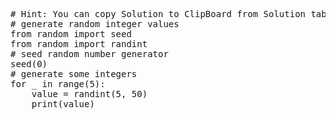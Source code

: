 <pre class="file" data-target="clipboard">
# Hint: You can copy Solution to ClipBoard from Solution tab in Step 4
# generate random integer values
from random import seed
from random import randint
# seed random number generator
seed(0)
# generate some integers
for _ in range(5):
	value = randint(5, 50)
	print(value)
</pre>

